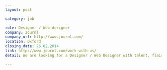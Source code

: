 ```yaml
---
layout: post

category: job

role: Designer / Web designer
company: Journl
company_url: http://www.journl.com/
location: Oxford
closing_date: 26.02.2014
link: http://www.journl.com/work-with-us/
detail: We are looking for a Designer / Web Designer with talent, flair and wit to join us and bring beauty to everything we do. Working with the marketing team, you will create winning campaigns. In addition, you will have the opportunity to work on UI with the product development team.

---
```

